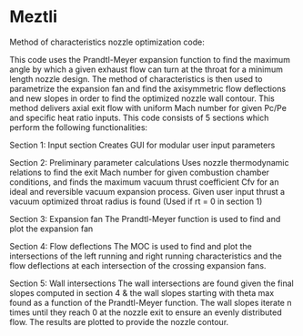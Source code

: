 # Meztli
Method of characteristics nozzle optimization code:

This code uses the Prandtl-Meyer expansion function to find the maximum
angle by which a given exhaust flow can turn at the throat for a minimum
length nozzle design. The method of characteristics is then used to
parametrize the expansion fan and find the axisymmetric flow deflections
and new slopes in order to find the optimized nozzle wall contour. This
method delivers axial exit flow with uniform Mach number for given Pc/Pe
and specific heat ratio inputs. This code consists of 5 sections which
perform the following functionalities:
 
Section 1: Input section
    Creates GUI for modular user input parameters
 
Section 2: Preliminary parameter calculations
    Uses nozzle thermodynamic relations to find the exit Mach number for
    given combustion chamber conditions, and finds the maximum vacuum
    thrust coefficient Cfv for an ideal and reversible vacuum expansion
    process. Given user input thrust a vacuum optimized throat radius is
    found (Used if rt = 0 in section 1)
   
Section 3: Expansion fan
    The Prandtl-Meyer function is used to find and plot the expansion fan
    
Section 4: Flow deflections
    The MOC is used to find and plot the intersections of the left
    running and right running characteristics and the flow deflections at
    each intersection of the crossing expansion fans.
 
Section 5: Wall intersections
    The wall intersections are found given the final slopes computed in
    section 4 & the wall slopes starting with theta max found as a
    function of the Prandtl-Meyer function. The wall slopes iterate n
    times until they reach 0 at the nozzle exit to ensure an evenly
    distributed flow. The results are plotted to provide the nozzle
    contour.
